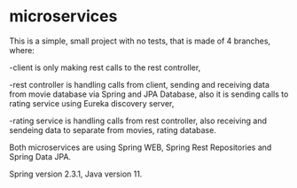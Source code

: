 # microservices

This is a simple, small project with no tests, that is made of 4 branches, where:

  -client is only making rest calls to the rest controller,
  
  -rest controller is handling calls from client, sending and receiving data from movie database via Spring and JPA Database, also it is sending calls to rating service           using Eureka discovery server,
  
  -rating service is handling calls from rest controller, also receiving and sendeing data to separate from movies, rating database.
  
  Both microservices are using Spring WEB, Spring Rest Repositories and Spring Data JPA.
  
  Spring version 2.3.1, Java version 11.
